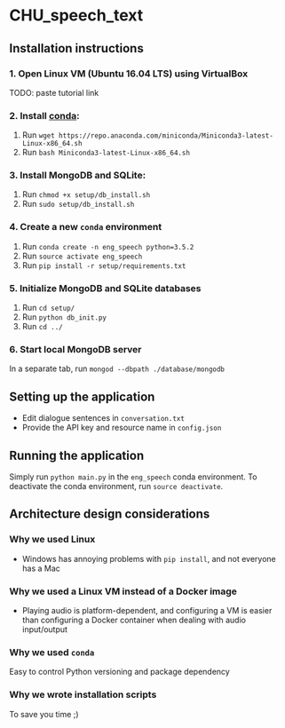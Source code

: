 # CHU_speech_text

## Installation instructions

### 1. Open Linux VM (Ubuntu 16.04 LTS) using VirtualBox

TODO: paste tutorial link

### 2. Install [conda](https://conda.io/docs/user-guide/getting-started.html):
1. Run `wget https://repo.anaconda.com/miniconda/Miniconda3-latest-Linux-x86_64.sh`
2. Run `bash Miniconda3-latest-Linux-x86_64.sh`

### 3. Install MongoDB and SQLite:
1. Run `chmod +x setup/db_install.sh`
2. Run `sudo setup/db_install.sh`

	
### 4. Create a new `conda` environment
1. Run `conda create -n eng_speech python=3.5.2`
2. Run `source activate eng_speech`
3. Run `pip install -r setup/requirements.txt`

### 5. Initialize MongoDB and SQLite databases
1. Run `cd setup/`
2. Run `python db_init.py`
3. Run `cd ../`

### 6. Start local MongoDB server
In a separate tab, run `mongod --dbpath ./database/mongodb`

## Setting up the application
* Edit dialogue sentences in `conversation.txt`
* Provide the API key and resource name in `config.json`

## Running the application
Simply run `python main.py` in the `eng_speech` conda environment. To deactivate the conda environment, run `source deactivate`.

## Architecture design considerations

### Why we used Linux
* Windows has annoying problems with `pip install`, and not everyone has a Mac

### Why we used a Linux VM instead of a Docker image
* Playing audio is platform-dependent, and configuring a VM is easier than configuring a Docker container when dealing with audio input/output

### Why we used `conda`
Easy to control Python versioning and package dependency

### Why we wrote installation scripts
To save you time ;)


